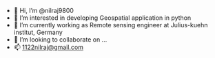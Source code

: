 - 👋 Hi, I’m @nilraj9800
- 👀 I’m interested in developing Geospatial application in python
- 🌱 I’m currently working as Remote sensing engineer at Julius-kuehn institut, Germany
- 💞️ I’m looking to collaborate on ...
- 📫 1122nilraj@gmail.com

<!---
nilraj9800/nilraj9800 is a ✨ special ✨ repository because its `README.md` (this file) appears on your GitHub profile.
You can click the Preview link to take a look at your changes.
--->
